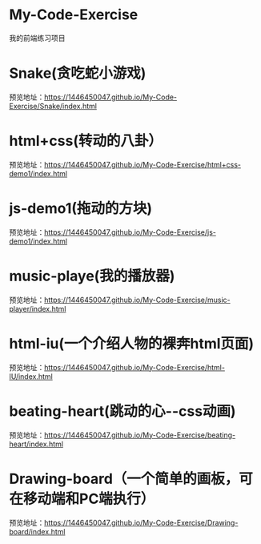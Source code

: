 # My-Code-Exercise
 我的前端练习项目
# Snake(贪吃蛇小游戏)
预览地址：https://1446450047.github.io/My-Code-Exercise/Snake/index.html
# html+css(转动的八卦）
预览地址：https://1446450047.github.io/My-Code-Exercise/html+css-demo1/index.html
# js-demo1(拖动的方块)
预览地址：https://1446450047.github.io/My-Code-Exercise/js-demo1/index.html
# music-playe(我的播放器)
预览地址：https://1446450047.github.io/My-Code-Exercise/music-player/index.html
# html-iu(一个介绍人物的裸奔html页面)
预览地址：https://1446450047.github.io/My-Code-Exercise/html-IU/index.html
# beating-heart(跳动的心--css动画)
预览地址：https://1446450047.github.io/My-Code-Exercise/beating-heart/index.html
# Drawing-board（一个简单的画板，可在移动端和PC端执行）
预览地址：https://1446450047.github.io/My-Code-Exercise/Drawing-board/index.html
